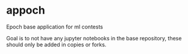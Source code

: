 # appoch
Epoch base application for ml contests

Goal is to not have any jupyter notebooks in the base repository, these should only be added in copies or forks.
